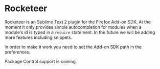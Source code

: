Rocketeer
=========

Rocketeer is an Sublime Text 2 plugin for the Firefox Add-on SDK.
At the moment it only provides simple autocompletion for modules when
a module's id is typed in a `require` statement. In the future we will be adding more features including snippets.

In order to make it work you need to set the Add-on SDK path in the preferences.

Package Control support is coming.
